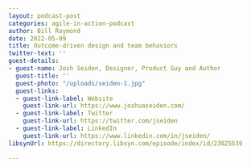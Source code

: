 ```yaml
---
layout: podcast-post
categories: agile-in-action-podcast
author: Bill Raymond
date: 2022-05-09
title: Outcome-driven design and team behaviors
twitter-text: ''
guest-details:
- guest-name: Josh Seiden, Designer, Product Guy and Author
  guest-title: ''
  guest-photo: "/uploads/seiden-1.jpg"
  guest-links:
  - guest-link-label: Website
    guest-link-url: https://www.joshuaseiden.com/
  - guest-link-label: Twitter
    guest-link-url: https://twitter.com/jseiden
  - guest-link-label: LinkedIn
    guest-link-url: https://www.linkedin.com/in/jseiden/
libsynUrl: https://directory.libsyn.com/episode/index/id/23025539

---
```

